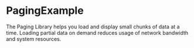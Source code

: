 # PagingExample
The Paging Library helps you load and display small chunks of data at a time. 
Loading partial data on demand reduces usage of network bandwidth and system resources.
